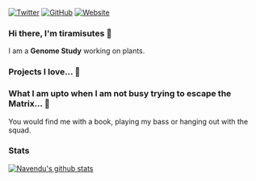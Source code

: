 [![Twitter](https://img.shields.io/twitter/follow/hopetogy?style=flat-square&logo=twitter)](https://twitter.com/hopetogy)
[![GitHub](https://img.shields.io/badge/GitHub-tiramisutes-lightgrey?style=flat-square&logo=github)](https://github.com/tiramisutes)
[![Website](https://img.shields.io/badge/Website-tiramisutes-red?style=flat-square)](http://tiramisutes.github.io/)
</br>

### Hi there, I'm tiramisutes 👋

I am a **Genome Study** working on plants.

### Projects I love... 🥰

### What I am upto when I am not busy trying to escape the Matrix... 🕺

You would find me with a book, playing my bass or hanging out with the squad.

### Stats

[![Navendu's github stats](https://github-readme-stats.vercel.app/api?username=tiramisutes)](https://github.com/anuraghazra/github-readme-stats)
